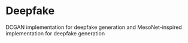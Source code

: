 # Deepfake

DCGAN implementation for deepfake generation and MesoNet-inspired implementation for deepfake generation
